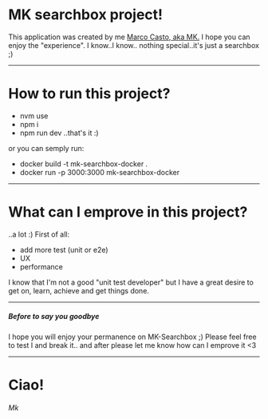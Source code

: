 # MK searchbox project!

This application was created by me [Marco Casto, aka MK.](https://www.linkedin.com/in/marco-casto/)
I hope you can enjoy the "experience".
I know..I know.. nothing special..it's just a searchbox ;)

---

# How to run this project?

- nvm use
- npm i
- npm run dev
  ..that's it :)

or you can semply run:

- docker build -t mk-searchbox-docker .
- docker run -p 3000:3000 mk-searchbox-docker

---

# What can I emprove in this project?
..a lot :)
First of all:

- add more test (unit or e2e)
- UX
- performance

I know that I'm not a good "unit test developer" but I have a great desire to get on, learn, achieve and get things done.

---

##### Before to say you goodbye
I hope you will enjoy your permanence on MK-Searchbox ;)
Please feel free to test I and break it.. and after please let me know how can I emprove it <3

---

# Ciao!

###### Mk
